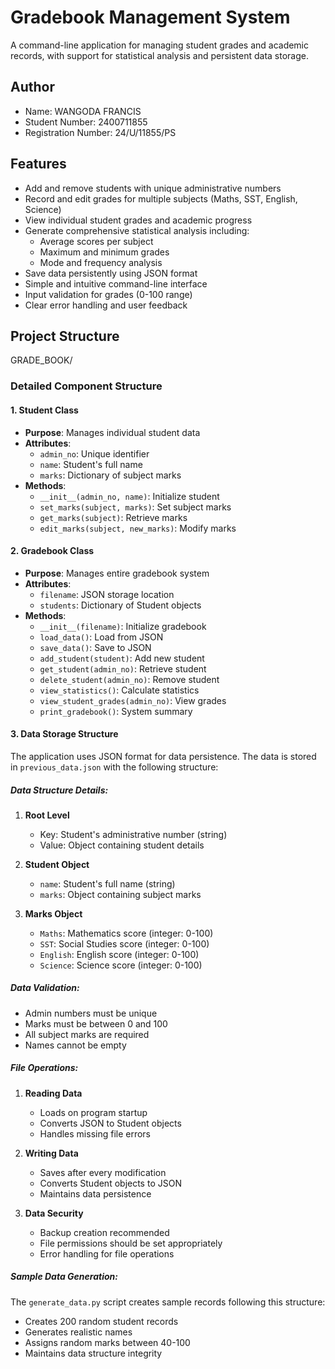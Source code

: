 # Gradebook Management System

A command-line application for managing student grades and academic records, with support for statistical analysis and persistent data storage.

## Author
- Name: WANGODA FRANCIS
- Student Number: 2400711855
- Registration Number: 24/U/11855/PS

## Features

- Add and remove students with unique administrative numbers
- Record and edit grades for multiple subjects (Maths, SST, English, Science)
- View individual student grades and academic progress
- Generate comprehensive statistical analysis including:
  - Average scores per subject
  - Maximum and minimum grades
  - Mode and frequency analysis
- Save data persistently using JSON format
- Simple and intuitive command-line interface
- Input validation for grades (0-100 range)
- Clear error handling and user feedback

## Project Structure

GRADE_BOOK/

### Detailed Component Structure

#### 1. Student Class
- **Purpose**: Manages individual student data
- **Attributes**:
  - `admin_no`: Unique identifier
  - `name`: Student's full name
  - `marks`: Dictionary of subject marks
- **Methods**:
  - `__init__(admin_no, name)`: Initialize student
  - `set_marks(subject, marks)`: Set subject marks
  - `get_marks(subject)`: Retrieve marks
  - `edit_marks(subject, new_marks)`: Modify marks

#### 2. Gradebook Class
- **Purpose**: Manages entire gradebook system
- **Attributes**:
  - `filename`: JSON storage location
  - `students`: Dictionary of Student objects
- **Methods**:
  - `__init__(filename)`: Initialize gradebook
  - `load_data()`: Load from JSON
  - `save_data()`: Save to JSON
  - `add_student(student)`: Add new student
  - `get_student(admin_no)`: Retrieve student
  - `delete_student(admin_no)`: Remove student
  - `view_statistics()`: Calculate statistics
  - `view_student_grades(admin_no)`: View grades
  - `print_gradebook()`: System summary

#### 3. Data Storage Structure

The application uses JSON format for data persistence. The data is stored in `previous_data.json` with the following structure:

##### Data Structure Details:

1. **Root Level**
   - Key: Student's administrative number (string)
   - Value: Object containing student details

2. **Student Object**
   - `name`: Student's full name (string)
   - `marks`: Object containing subject marks

3. **Marks Object**
   - `Maths`: Mathematics score (integer: 0-100)
   - `SST`: Social Studies score (integer: 0-100)
   - `English`: English score (integer: 0-100)
   - `Science`: Science score (integer: 0-100)

##### Data Validation:
- Admin numbers must be unique
- Marks must be between 0 and 100
- All subject marks are required
- Names cannot be empty

##### File Operations:
1. **Reading Data**
   - Loads on program startup
   - Converts JSON to Student objects
   - Handles missing file errors

2. **Writing Data**
   - Saves after every modification
   - Converts Student objects to JSON
   - Maintains data persistence

3. **Data Security**
   - Backup creation recommended
   - File permissions should be set appropriately
   - Error handling for file operations

##### Sample Data Generation:
The `generate_data.py` script creates sample records following this structure:
- Creates 200 random student records
- Generates realistic names
- Assigns random marks between 40-100
- Maintains data structure integrity
